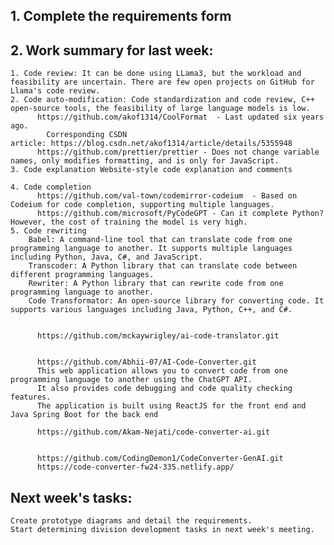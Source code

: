## 1. Complete the requirements form

## 2. Work summary for last week:
    1. Code review: It can be done using LLama3, but the workload and feasibility are uncertain. There are few open projects on GitHub for Llama's code review.
    2. Code auto-modification: Code standardization and code review, C++ open-source tools, the feasibility of large language models is low. 
          https://github.com/akof1314/CoolFormat  - Last updated six years ago.      
            Corresponding CSDN article: https://blog.csdn.net/akof1314/article/details/5355948 
          https://github.com/prettier/prettier - Does not change variable names, only modifies formatting, and is only for JavaScript.
    3. Code explanation Website-style code explanation and comments
    
    4. Code completion 
          https://github.com/val-town/codemirror-codeium  - Based on Codeium for code completion, supporting multiple languages. 
          https://github.com/microsoft/PyCodeGPT - Can it complete Python? However, the cost of training the model is very high.
    5. Code rewriting
        Babel: A command-line tool that can translate code from one programming language to another. It supports multiple languages including Python, Java, C#, and JavaScript.
        Transcoder: A Python library that can translate code between different programming languages.
        Rewriter: A Python library that can rewrite code from one programming language to another.
        Code Transformator: An open-source library for converting code. It supports various languages including Java, Python, C++, and C#.


          https://github.com/mckaywrigley/ai-code-translator.git
      
      
          https://github.com/Abhii-07/AI-Code-Converter.git
          This web application allows you to convert code from one programming language to another using the ChatGPT API. 
          It also provides code debugging and code quality checking features. 
          The application is built using ReactJS for the front end and Java Spring Boot for the back end
          
          https://github.com/Akam-Nejati/code-converter-ai.git
          
          
          https://github.com/CodingDemon1/CodeConverter-GenAI.git
          https://code-converter-fw24-335.netlify.app/


## Next week's tasks:
    Create prototype diagrams and detail the requirements. 
    Start determining division development tasks in next week's meeting.
